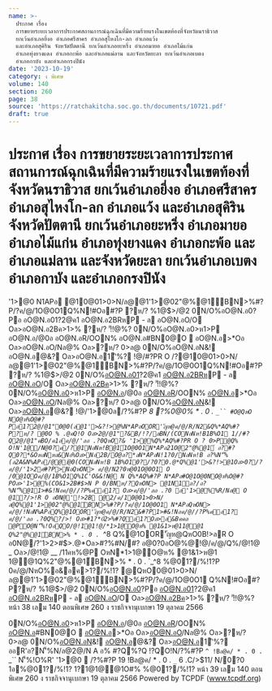 ```yaml
---
name: >-
  ประกาศ เรื่อง
  การขยายระยะเวลาการประกาศสถานการณ์ฉุกเฉินที่มีความร้ายแรงในเขตท้องที่จังหวัดนราธิวาส
  ยกเว้นอำเภอยี่งอ อำเภอศรีสาคร อำเภอสุไหงโก-ลก อำเภอแว้ง               
  และอำเภอสุคิริน จังหวัดปัตตานี ยกเว้นอำเภอยะหริ่ง อำเภอมายอ อำเภอไม้แก่น
  อำเภอทุ่งยางแดง อำเภอกะพ้อ และอำเภอแม่ลาน และจังหวัดยะลา ยกเว้นอำเภอเบตง 
  อำเภอกาบัง และอำเภอกรงปินัง
date: '2023-10-19'
category: ง พิเศษ
volume: 140
section: 260
page: 38
source: 'https://ratchakitcha.soc.go.th/documents/10721.pdf'
draft: true
---
```


# ประกาศ เรื่อง การขยายระยะเวลาการประกาศสถานการณ์ฉุกเฉินที่มีความร้ายแรงในเขตท้องที่จังหวัดนราธิวาส ยกเว้นอำเภอยี่งอ อำเภอศรีสาคร อำเภอสุไหงโก-ลก อำเภอแว้ง                และอำเภอสุคิริน จังหวัดปัตตานี ยกเว้นอำเภอยะหริ่ง อำเภอมายอ อำเภอไม้แก่น อำเภอทุ่งยางแดง อำเภอกะพ้อ และอำเภอแม่ลาน และจังหวัดยะลา ยกเว้นอำเภอเบตง  อำเภอกาบัง และอำเภอกรงปินัง

'1>@0 N1APอ @10@01>0>N/ล@@1'1>@02"@%@1์BN>%#?P/?ค/@/1O@0O1Q%N!#Oอ#?P ?ห/? %1@$>/@2 0N/O%อO@N.อ0?Pอ อO@N.อ01?2@ค1 อO@N.อ2BRหP - ล อO@N.อO/O Oล>อO@N.อ2Bค>1>% ?ห/? 'ั!!@%? 0N/O%อO@N.อ0>ห1>P อO@N.อ/@0อ อO@N.อR/OON% อO@N.อ#BN0@O  อO@N.อ>*Oอ Oล>อO@N.อO/Nล@% Oล>?ห/? 0>ล@ 0N/O%อO@N.อN&! อO@N.อ@&? Oล>อO@N.อ1'ิ%? !@/#?PR O /?@10@01>0>N/ล@@1'1>@02"@%@1์BN>%#?P/?ค/@/1O@0O1Q%N!#Oอ#?P ?ห/? %1@$>/@2 0N/O%อO@N.อ01?2@ค1 อO@N.อ2BRหP - ล อO@N.อO/O Oล>อO@N.อ2Bค>1>% ?ห/? 'ั!!@%? 0N/O%อO@N.อ0>ห1>P อO@N.อ/@0อ อO@N.อR/OON% อO@N.อ>*Oอ Oล>อO@N.อO/Nล@% Oล>?ห/? 0>ล@ 0N/O%อO@N.อN&! Oล>อO@N.อ@&? !@/'1>@0ล/?%#?P _8 ?%0@0% * . 0 . `_`` #O@QหO NO@ห%O@#?Pอ1?2@/@1"0@0(ล@1'>&?!>@%N*APอOOR'ัญห@ค/@/R/N2&Q%*AQ%#?P?ห/? @0O % .@คQ!O Oล>2@/@1"?&B/!?/ลBN/(CONอNห!B1B%O1 1//#?Q2@/@1"คBO/ค1อค/@/'ลอ .?0QหO?& '1>@%Q%*AQ%#?PR O ? 0>P@Q% O!N'1@/N@0?ค/?@1NอNห!B@1์1O@0O1N*APอ21O@2"@%@1์ อ?#?Q0?*&OหลNหล&Nอ%Oล>Nอ2B/O@ล?*ลN*APอN!1?0/NอNห!B อ?%N'็%(ล2A&N%APอ/@@)่@0(CONอNห!B 1B%O10?/?0?0.@*Q%@1'>&?!>@1Oล>0?/?ค/@/'1>2ค์#?P>NอQหON> ค/@/N2?0ห@01O@0O1 O /0@1QOค/@/1B%O1Q%1C'O&&!N@ N Q%*AQ%#?P N*APอ#O@1O@0NO@ห%O@#?POล>'1>@%(CO&1>2B#$>N P 0/BNห/?QหON> @1N1ล?/อ?%N'็%@11>#&!Nอค/@//?P%คอ1? Oล>ค/@/'ลอ .?0 อ'1>@%%R/Nอ@ O @1?/>!R O อ0N@'!>2B @2/ค/10@01>0>N/ล@Q%@1'1>@02"@%@1์BN>%#?P/?ค/@/1O@0O1 N*APอQหON> ค/@/!NอN%APอQ%@1OOR'ัญห@ค/@/R/N2&#?P1>#&!Nอค/@//?P%คอ1? ค/@/'ลอ .?0Q%?/>! Oล>#1?*0์2>%#?Qอ1?Oล>อ&Bคคล @PO@N'็%!OอQO/@!1@1!@/*1>1@O@ห% @1&1>ห@11@@1 Q%2"@%@1์BN>% * . 0 . `_^8 Q%@1OOR'ัญห@QหO0B!>ลR O อ0N@/?'1>2>#$>.@*Oล>#?%#N/#? อ@0?0อO@%@!@/ค/@/Q%/@!1@ _ Oล>/@!1@ __ /11คห%@P OหN*1>1@O@ห% @1&1>ห@1 1@@1Q%2"@%@1์BN>% * . 0 . `_^8 %@01?/%!1?P 0ค/@/NหO%อ&อค>1?/%!1? @QหO0@01>0>N/ล@@1'1>@02"@%@1์BN>%#?P/?ค/@/1O@0O1 Q%N!#Oอ#?P?ห/? %1@$>/@2 0N/O%อO@N.อ0?Pอ อO@N.อ01?2@ค1 อO@N.อ2BRหP - ล อO@N.อO/O Oล>อO@N.อ2Bค>1>% ?ห/? 'ั!!@%? หน้า 38 เลม 140 ตอนพิเศษ 260 ง ราชกิจจานุเบกษา 19 ตุลาคม 2566

0N/O%อO@N.อ0>ห1>P อO@N.อ/@0อ อO@N.อR/OON% อO@N.อ#BN0@O  อO@N.อ>*Oอ Oล>อO@N.อO/Nล@% Oล>?ห/? 0>ล@ 0N/O%อO@N.อN&! อO@N.อ@&? Oล>อO@N.อ1'ิ%? ออR'อ?N'็%N/ล@2@/N A อ% #?Q%?Q !?QO!N/?%#?P `^ !Bล@ค/ * . 0 . `_`` N'็%!O%R' '1>@0  /?%#?P 19 !Bล@ค/ * . 0 . `_` 6 .C/>$11/ N/0?0 1อ%@01?/%!1? 1?1@1@@1O#% %@01?/%!1? หน้า 39 เลม 140 ตอนพิเศษ 260 ง ราชกิจจานุเบกษา 19 ตุลาคม 2566 Powered by TCPDF (www.tcpdf.org)
